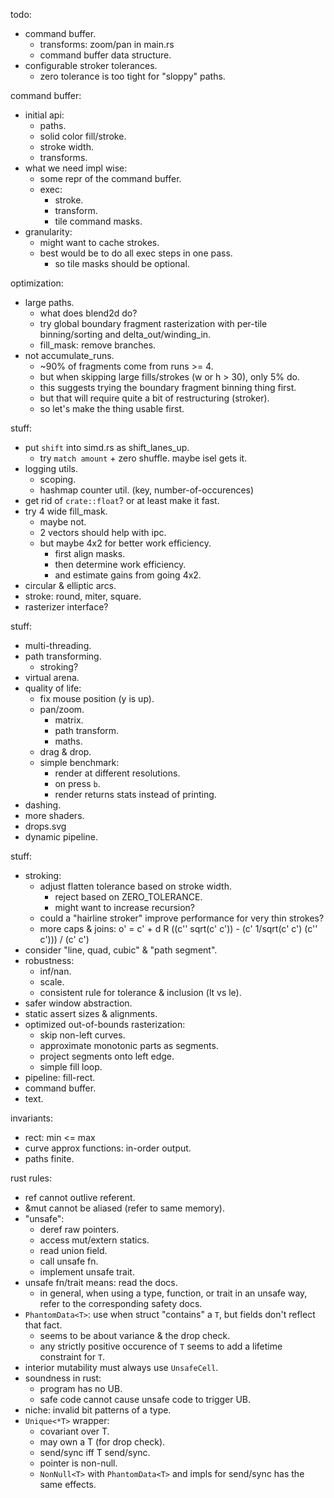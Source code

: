 todo:
- command buffer.
    - transforms: zoom/pan in main.rs
    - command buffer data structure.
- configurable stroker tolerances.
    - zero tolerance is too tight for "sloppy" paths.


command buffer:
- initial api:
    - paths.
    - solid color fill/stroke.
    - stroke width.
    - transforms.
- what we need impl wise:
    - some repr of the command buffer.
    - exec:
        - stroke.
        - transform.
        - tile command masks.
- granularity:
    - might want to cache strokes.
    - best would be to do all exec steps in one pass.
        - so tile masks should be optional.


optimization:
- large paths.
    - what does blend2d do?
    - try global boundary fragment rasterization with per-tile binning/sorting and delta_out/winding_in.
    - fill_mask: remove branches.
- not accumulate_runs.
    - ~90% of fragments come from runs >= 4.
    - but when skipping large fills/strokes (w or h > 30), only 5% do.
    - this suggests trying the boundary fragment binning thing first.
    - but that will require quite a bit of restructuring (stroker).
    - so let's make the thing usable first.

stuff:
- put `shift` into simd.rs as shift_lanes_up.
    - try `match amount` + zero shuffle. maybe isel gets it.
- logging utils.
    - scoping.
    - hashmap counter util. (key, number-of-occurences)
- get rid of `crate::float`? or at least make it fast.
- try 4 wide fill_mask.
    - maybe not.
    - 2 vectors should help with ipc.
    - but maybe 4x2 for better work efficiency.
        - first align masks.
        - then determine work efficiency.
        - and estimate gains from going 4x2.
- circular & elliptic arcs.
- stroke: round, miter, square.
- rasterizer interface?

stuff:
- multi-threading.
- path transforming.
    - stroking?
- virtual arena.
- quality of life:
    - fix mouse position (y is up).
    - pan/zoom.
        - matrix.
        - path transform.
        - maths.
    - drag & drop.
    - simple benchmark:
        - render at different resolutions.
        - on press `b`.
        - render returns stats instead of printing.
- dashing.
- more shaders.
- drops.svg
- dynamic pipeline.


stuff:
- stroking:
    - adjust flatten tolerance based on stroke width.
        - reject based on ZERO_TOLERANCE.
        - might want to increase recursion?
    - could a "hairline stroker" improve performance for very thin strokes?
    - more caps & joins: o' = c' + d R ((c'' sqrt(c' c')) - (c' 1/sqrt(c' c') (c'' c'))) / (c' c')
- consider "line, quad, cubic" & "path segment".
- robustness:
    - inf/nan.
    - scale.
    - consistent rule for tolerance & inclusion (lt vs le).
- safer window abstraction.
- static assert sizes & alignments.
- optimized out-of-bounds rasterization:
    - skip non-left curves.
    - approximate monotonic parts as segments.
    - project segments onto left edge.
    - simple fill loop.
- pipeline: fill-rect.
- command buffer.
- text.


invariants:
- rect: min <= max
- curve approx functions: in-order output.
- paths finite.



rust rules:
- ref cannot outlive referent.
- &mut cannot be aliased (refer to same memory).
- "unsafe":
    - deref raw pointers.
    - access mut/extern statics.
    - read union field.
    - call unsafe fn.
    - implement unsafe trait.
- unsafe fn/trait means: read the docs.
    - in general, when using a type, function, or trait in an unsafe way, refer to the corresponding safety docs.
- `PhantomData<T>`: use when struct "contains" a `T`, but fields don't reflect that fact.
    - seems to be about variance & the drop check.
    - any strictly positive occurence of `T` seems to add a lifetime constraint for `T`.
- interior mutability must always use `UnsafeCell`.
- soundness in rust:
    - program has no UB.
    - safe code cannot cause unsafe code to trigger UB.
- niche: invalid bit patterns of a type.
- `Unique<*T>` wrapper:
    - covariant over T.
    - may own a T (for drop check).
    - send/sync iff T send/sync.
    - pointer is non-null.
    - `NonNull<T>` with `PhantomData<T>` and impls for send/sync has the same effects.
